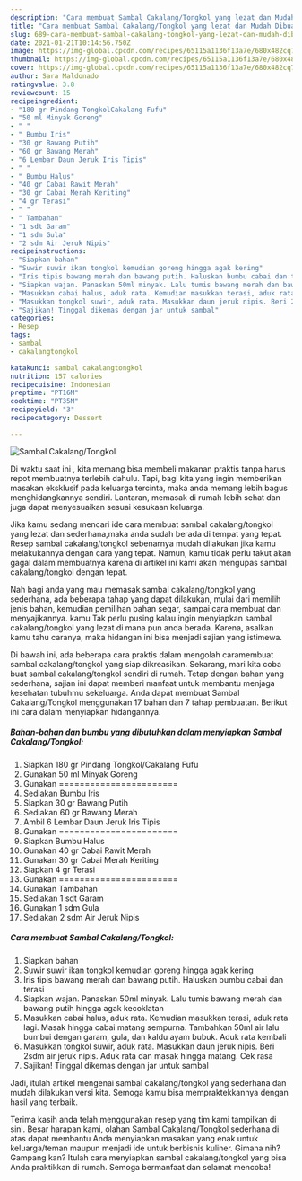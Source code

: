 ```yaml
---
description: "Cara membuat Sambal Cakalang/Tongkol yang lezat dan Mudah Dibuat"
title: "Cara membuat Sambal Cakalang/Tongkol yang lezat dan Mudah Dibuat"
slug: 689-cara-membuat-sambal-cakalang-tongkol-yang-lezat-dan-mudah-dibuat
date: 2021-01-21T10:14:56.750Z
image: https://img-global.cpcdn.com/recipes/65115a1136f13a7e/680x482cq70/sambal-cakalangtongkol-foto-resep-utama.jpg
thumbnail: https://img-global.cpcdn.com/recipes/65115a1136f13a7e/680x482cq70/sambal-cakalangtongkol-foto-resep-utama.jpg
cover: https://img-global.cpcdn.com/recipes/65115a1136f13a7e/680x482cq70/sambal-cakalangtongkol-foto-resep-utama.jpg
author: Sara Maldonado
ratingvalue: 3.8
reviewcount: 15
recipeingredient:
- "180 gr Pindang TongkolCakalang Fufu"
- "50 ml Minyak Goreng"
- " "
- " Bumbu Iris"
- "30 gr Bawang Putih"
- "60 gr Bawang Merah"
- "6 Lembar Daun Jeruk Iris Tipis"
- " "
- " Bumbu Halus"
- "40 gr Cabai Rawit Merah"
- "30 gr Cabai Merah Keriting"
- "4 gr Terasi"
- " "
- " Tambahan"
- "1 sdt Garam"
- "1 sdm Gula"
- "2 sdm Air Jeruk Nipis"
recipeinstructions:
- "Siapkan bahan"
- "Suwir suwir ikan tongkol kemudian goreng hingga agak kering"
- "Iris tipis bawang merah dan bawang putih. Haluskan bumbu cabai dan terasi"
- "Siapkan wajan. Panaskan 50ml minyak. Lalu tumis bawang merah dan bawang putih hingga agak kecoklatan"
- "Masukkan cabai halus, aduk rata. Kemudian masukkan terasi, aduk rata lagi. Masak hingga cabai matang sempurna. Tambahkan 50ml air lalu bumbui dengan garam, gula, dan kaldu ayam bubuk. Aduk rata kembali"
- "Masukkan tongkol suwir, aduk rata. Masukkan daun jeruk nipis. Beri 2sdm air jeruk nipis. Aduk rata dan masak hingga matang. Cek rasa"
- "Sajikan! Tinggal dikemas dengan jar untuk sambal"
categories:
- Resep
tags:
- sambal
- cakalangtongkol

katakunci: sambal cakalangtongkol 
nutrition: 157 calories
recipecuisine: Indonesian
preptime: "PT16M"
cooktime: "PT35M"
recipeyield: "3"
recipecategory: Dessert

---
```



![Sambal Cakalang/Tongkol](https://img-global.cpcdn.com/recipes/65115a1136f13a7e/680x482cq70/sambal-cakalangtongkol-foto-resep-utama.jpg)

Di waktu  saat ini , kita memang bisa membeli makanan praktis tanpa harus repot membuatnya terlebih dahulu. Tapi, bagi kita yang ingin memberikan masakan eksklusif pada keluarga tercinta, maka anda memang lebih bagus menghidangkannya sendiri. Lantaran, memasak di rumah lebih sehat dan juga dapat menyesuaikan sesuai kesukaan keluarga.

Jika kamu sedang mencari ide cara membuat sambal cakalang/tongkol yang lezat dan sederhana,maka anda sudah berada di tempat yang tepat. Resep sambal cakalang/tongkol  sebenarnya mudah dilakukan jika kamu melakukannya dengan cara yang tepat. Namun, kamu tidak perlu takut akan gagal dalam membuatnya 
karena di artikel ini kami akan mengupas sambal cakalang/tongkol dengan tepat.  



Nah bagi anda yang mau memasak sambal cakalang/tongkol yang sederhana, ada beberapa tahap yang dapat dilakukan, mulai dari memilih jenis bahan, kemudian pemilihan bahan segar, sampai cara membuat dan menyajikannya. kamu Tak perlu pusing kalau ingin menyiapkan sambal cakalang/tongkol yang lezat di mana pun anda berada. Karena, asalkan kamu  tahu caranya, maka hidangan ini bisa menjadi sajian yang istimewa.

Di bawah ini, ada beberapa cara praktis  dalam mengolah caramembuat sambal cakalang/tongkol yang siap dikreasikan. Sekarang, mari kita coba buat sambal cakalang/tongkol sendiri di rumah. Tetap dengan bahan yang sederhana, sajian ini dapat memberi manfaat untuk membantu menjaga kesehatan tubuhmu sekeluarga. Anda dapat membuat Sambal Cakalang/Tongkol menggunakan 17 bahan dan 7 tahap pembuatan. Berikut ini cara dalam menyiapkan hidangannya.

<!--inarticleads1-->

##### Bahan-bahan dan bumbu yang dibutuhkan dalam menyiapkan Sambal Cakalang/Tongkol:

1. Siapkan 180 gr Pindang Tongkol/Cakalang Fufu
1. Gunakan 50 ml Minyak Goreng
1. Gunakan  =======================
1. Sediakan  Bumbu Iris
1. Siapkan 30 gr Bawang Putih
1. Sediakan 60 gr Bawang Merah
1. Ambil 6 Lembar Daun Jeruk Iris Tipis
1. Gunakan  =======================
1. Siapkan  Bumbu Halus
1. Gunakan 40 gr Cabai Rawit Merah
1. Gunakan 30 gr Cabai Merah Keriting
1. Siapkan 4 gr Terasi
1. Gunakan  =======================
1. Gunakan  Tambahan
1. Sediakan 1 sdt Garam
1. Gunakan 1 sdm Gula
1. Sediakan 2 sdm Air Jeruk Nipis




<!--inarticleads2-->

##### Cara membuat Sambal Cakalang/Tongkol:

1. Siapkan bahan
1. Suwir suwir ikan tongkol kemudian goreng hingga agak kering
1. Iris tipis bawang merah dan bawang putih. Haluskan bumbu cabai dan terasi
1. Siapkan wajan. Panaskan 50ml minyak. Lalu tumis bawang merah dan bawang putih hingga agak kecoklatan
1. Masukkan cabai halus, aduk rata. Kemudian masukkan terasi, aduk rata lagi. Masak hingga cabai matang sempurna. Tambahkan 50ml air lalu bumbui dengan garam, gula, dan kaldu ayam bubuk. Aduk rata kembali
1. Masukkan tongkol suwir, aduk rata. Masukkan daun jeruk nipis. Beri 2sdm air jeruk nipis. Aduk rata dan masak hingga matang. Cek rasa
1. Sajikan! Tinggal dikemas dengan jar untuk sambal




Jadi, itulah artikel mengenai  sambal cakalang/tongkol  yang sederhana dan mudah dilakukan versi kita. Semoga kamu bisa mempraktekkannya dengan hasil yang terbaik. 

Terima kasih anda telah menggunakan resep yang tim kami tampilkan di sini. Besar harapan kami, olahan  Sambal Cakalang/Tongkol sederhana di atas dapat membantu Anda menyiapkan masakan yang enak untuk keluarga/teman maupun menjadi ide untuk berbisnis kuliner. Gimana nih? Gampang kan? Itulah cara menyiapkan sambal cakalang/tongkol yang bisa Anda praktikkan di rumah. Semoga bermanfaat dan selamat mencoba!

